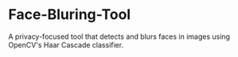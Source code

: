 # Face-Bluring-Tool
 A privacy-focused tool that detects and blurs faces in images using OpenCV's Haar Cascade classifier.
